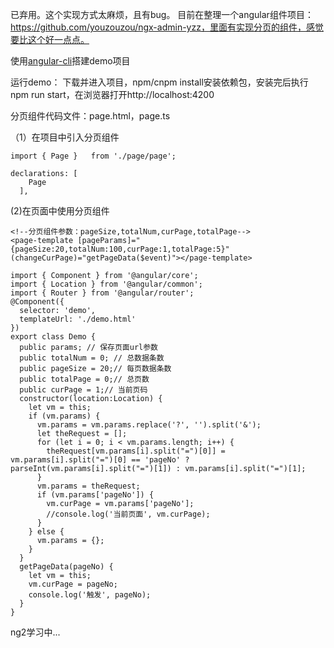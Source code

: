 已弃用。这个实现方式太麻烦，且有bug。
目前在整理一个angular组件项目：https://github.com/youzouzou/ngx-admin-yzz，里面有实现分页的组件，感觉要比这个好一点点。


使用[angular-cli](https://github.com/angular/angular-cli)搭建demo项目

运行demo：
下载并进入项目，npm/cnpm install安装依赖包，安装完后执行npm run start，在浏览器打开http://localhost:4200

分页组件代码文件：page.html，page.ts

（1）在项目中引入分页组件
```
import { Page }   from './page/page';

declarations: [
    Page
  ],
```
(2)在页面中使用分页组件
```
<!--分页组件参数：pageSize,totalNum,curPage,totalPage-->
<page-template [pageParams]="{pageSize:20,totalNum:100,curPage:1,totalPage:5}" (changeCurPage)="getPageData($event)"></page-template>
```
```
import { Component } from '@angular/core';
import { Location } from '@angular/common';
import { Router } from '@angular/router';
@Component({
  selector: 'demo',
  templateUrl: './demo.html'
})
export class Demo {
  public params; // 保存页面url参数
  public totalNum = 0; // 总数据条数
  public pageSize = 20;// 每页数据条数
  public totalPage = 0;// 总页数
  public curPage = 1;// 当前页码
  constructor(location:Location) {
    let vm = this;
    if (vm.params) {
      vm.params = vm.params.replace('?', '').split('&');
      let theRequest = [];
      for (let i = 0; i < vm.params.length; i++) {
        theRequest[vm.params[i].split("=")[0]] = vm.params[i].split("=")[0] == 'pageNo' ? parseInt(vm.params[i].split("=")[1]) : vm.params[i].split("=")[1];
      }
      vm.params = theRequest;
      if (vm.params['pageNo']) {
        vm.curPage = vm.params['pageNo'];
        //console.log('当前页面', vm.curPage);
      }
    } else {
      vm.params = {};
    }
  }
  getPageData(pageNo) {
    let vm = this;
    vm.curPage = pageNo;
    console.log('触发', pageNo);
  }
}
```
ng2学习中...
